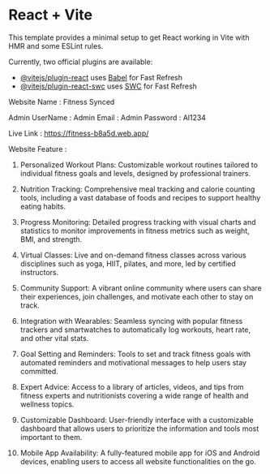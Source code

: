 # React + Vite

This template provides a minimal setup to get React working in Vite with HMR and some ESLint rules.

Currently, two official plugins are available:

- [@vitejs/plugin-react](https://github.com/vitejs/vite-plugin-react/blob/main/packages/plugin-react/README.md) uses [Babel](https://babeljs.io/) for Fast Refresh
- [@vitejs/plugin-react-swc](https://github.com/vitejs/vite-plugin-react-swc) uses [SWC](https://swc.rs/) for Fast Refresh


Website Name : Fitness Synced

Admin UserName : 
Admin Email : 
Admin Password : Al1234

Live Link : https://fitness-b8a5d.web.app/

Website Feature : 

1. Personalized Workout Plans: Customizable workout routines tailored to individual fitness goals and levels, designed by professional trainers.

2. Nutrition Tracking: Comprehensive meal tracking and calorie counting tools, including a vast database of foods and recipes to support healthy eating habits.

3. Progress Monitoring: Detailed progress tracking with visual charts and statistics to monitor improvements in fitness metrics such as weight, BMI, and strength.

4. Virtual Classes: Live and on-demand fitness classes across various disciplines such as yoga, HIIT, pilates, and more, led by certified instructors.

5. Community Support: A vibrant online community where users can share their experiences, join challenges, and motivate each other to stay on track.

6. Integration with Wearables: Seamless syncing with popular fitness trackers and smartwatches to automatically log workouts, heart rate, and other vital stats.

7. Goal Setting and Reminders: Tools to set and track fitness goals with automated reminders and motivational messages to help users stay committed.

8. Expert Advice: Access to a library of articles, videos, and tips from fitness experts and nutritionists covering a wide range of health and wellness topics.

9. Customizable Dashboard: User-friendly interface with a customizable dashboard that allows users to prioritize the information and tools most important to them.

10. Mobile App Availability: A fully-featured mobile app for iOS and Android devices, enabling users to access all website functionalities on the go.

